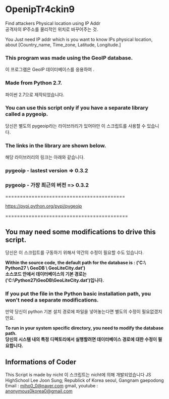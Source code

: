 

# OpenipTr4ckin9
Find attackers Physical location using IP Addr  
공격자의 IP주소를 물리적인 위치로 바꾸어주는 것. 

You Just need IP addr which is you want to know IPs physical location, about [Country_name, Time_zone, Latitude, Longitude.]  

### This program was made using the GeoIP database.  
이 프로그램은 GeoIP 데이터베이스를 응용하여 .  

### Made from Python 2.7.  
파이썬 2.7으로 제작되었습니다.  

### You can use this script only if you have a separate library called a pygeoip.  
당신은 별도의 pygeoip라는 라이브러리가 있어야만 이 스크립트를 사용할 수 있습니다.  

### The links in the library are shown below.  
해당 라이브러리의 링크는 아래와 같습니다.    

### pygeoip - lastest version => 0.3.2  
### pygeoip - 가장 최근의 버전 => 0.3.2    
=========================================  

https://pypi.python.org/pypi/pygeoip    

==========================================  
## You may need some modifications to drive this script.  
당신은 이 스크립트를 구동하기 위해서 약간의 수정이 필요할 수도 있습니다.    

**Within the source code, the default path for the database is : ('C:\ Python27 \ GeoDB \ GeoLiteCity.dat')**  
**소스코드 안에서 데이터베이스의 기본 경로는 ('C:\Python27\GeoDB\GeoLiteCity.dat')입니다.**    

### If you put the file in the Python basic installation path, you won't need a separate modifications.  
만약 당신이 python 기본 설치 경로에 파일을 넣어놓는다면 별도의 수정이 필요없겠지만요.    

**To run in your system specific directory, you need to modify the database path.**  
**당신의 시스템 내의 특정 디렉토리에서 실행할려면 데이터베이스 경로에 대한 수정이 필요합니다.**    

## Informations of Coder

This Script is made by nicht
이 스크립트는 nicht에 의해 개발되었습니다
JS HighSchool Lee Joon Sung; Republick of Korea seoul, Gangnam gaepodong
Email : miho0_0@naver.com
gmail, youtube : anonymous0korea0@gmail.com

